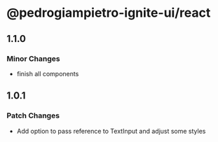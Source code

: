 # @pedrogiampietro-ignite-ui/react

## 1.1.0

### Minor Changes

- finish all components

## 1.0.1

### Patch Changes

- Add option to pass reference to TextInput and adjust some styles
